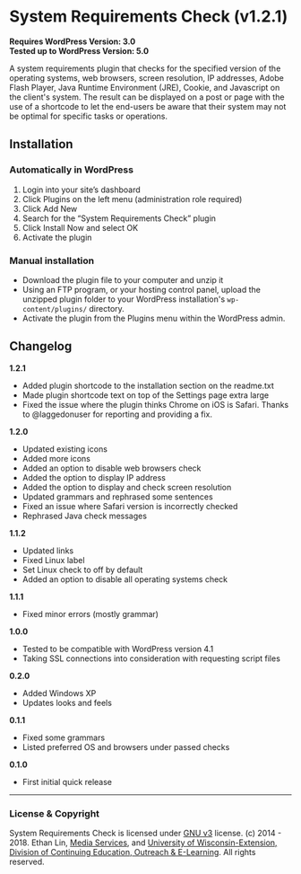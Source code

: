 # System Requirements Check (v1.2.1)

**Requires WordPress Version: 3.0**  
**Tested up to WordPress Version: 5.0**

A system requirements plugin that checks for the specified version of the operating systems, web browsers, screen resolution, IP addresses, Adobe Flash Player, Java Runtime Environment (JRE), Cookie, and Javascript on the client's system. The result can be displayed on a post or page with the use of a shortcode to let the end-users be aware that their system may not be optimal for specific tasks or operations.

## Installation

### Automatically in WordPress

1. Login into your site’s dashboard
2. Click Plugins on the left menu (administration role required)
3. Click Add New
4. Search for the “System Requirements Check” plugin
5. Click Install Now and select OK
6. Activate the plugin

### Manual installation
* Download the plugin file to your computer and unzip it
* Using an FTP program, or your hosting control panel, upload the unzipped plugin folder to your WordPress installation's <code>wp-content/plugins/</code> directory.
* Activate the plugin from the Plugins menu within the WordPress admin.

## Changelog

**1.2.1**
* Added plugin shortcode to the installation section on the readme.txt
* Made plugin shortcode text on top of the Settings page extra large
* Fixed the issue where the plugin thinks Chrome on iOS is Safari. Thanks to @laggedonuser for reporting and providing a fix.

**1.2.0**
* Updated existing icons
* Added more icons
* Added an option to disable web browsers check
* Added the option to display IP address
* Added the option to display and check screen resolution
* Updated grammars and rephrased some sentences
* Fixed an issue where Safari version is incorrectly checked
* Rephrased Java check messages

**1.1.2**
* Updated links
* Fixed Linux label
* Set Linux check to off by default
* Added an option to disable all operating systems check

**1.1.1**
* Fixed minor errors (mostly grammar)

**1.0.0**
* Tested to be compatible with WordPress version 4.1
* Taking SSL connections into consideration with requesting script files

**0.2.0**
* Added Windows XP
* Updates looks and feels

**0.1.1**
* Fixed some grammars
* Listed preferred OS and browsers under passed checks

**0.1.0**
* First initial quick release

---
### License & Copyright
System Requirements Check is licensed under [GNU v3](https://github.com/oel-mediateam/system-requirements-check/blob/master/LICENSE) license. (c) 2014 - 2018. Ethan Lin, [Media Services](https://media.uwex.edu), and [University of Wisconsin-Extension, Division of Continuing Education, Outreach & E-Learning](http://ce.uwex.edu/). All rights reserved.
